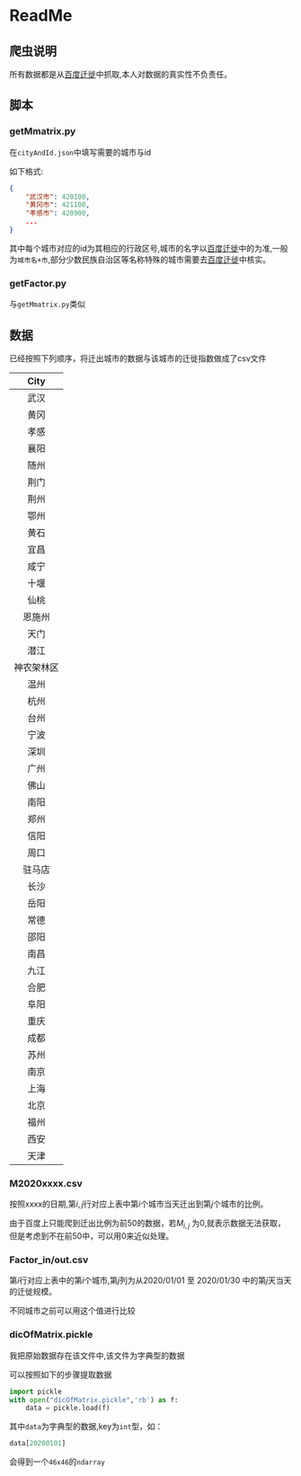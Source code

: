# ReadMe

## 爬虫说明

所有数据都是从[百度迁徙](https://qianxi.baidu.com/)中抓取,本人对数据的真实性不负责任。

## 脚本

### getMmatrix.py

在`cityAndId.json`中填写需要的城市与id

如下格式:

```json
{
    "武汉市": 420100,
    "黄冈市": 421100,
    "孝感市": 420900,
    ...
}
```

其中每个城市对应的id为其相应的行政区号,城市的名字以[百度迁徙](https://qianxi.baidu.com/)中的为准,一般为`城市名+市`,部分少数民族自治区等名称特殊的城市需要去[百度迁徙](https://qianxi.baidu.com/)中核实。



### getFactor.py

与`getMmatrix.py`类似

## 数据



已经按照下列顺序，将迁出城市的数据与该城市的迁徙指数做成了csv文件

|    City    |
| :--------: |
|    武汉    |
|    黄冈    |
|    孝感    |
|    襄阳    |
|    随州    |
|    荆门    |
|    荆州    |
|    鄂州    |
|    黄石    |
|    宜昌    |
|    咸宁    |
|    十堰    |
|    仙桃    |
|   恩施州   |
|    天门    |
|    潜江    |
| 神农架林区 |
|    温州    |
|    杭州    |
|    台州    |
|    宁波    |
|    深圳    |
|    广州    |
|    佛山    |
|    南阳    |
|    郑州    |
|    信阳    |
|    周口    |
|   驻马店   |
|    长沙    |
|    岳阳    |
|    常德    |
|    邵阳    |
|    南昌    |
|    九江    |
|    合肥    |
|    阜阳    |
|    重庆    |
|    成都    |
|    苏州    |
|    南京    |
|    上海    |
|    北京    |
|    福州    |
|    西安    |
|    天津    |



### M2020xxxx.csv

按照xxxx的日期,第$i,j$行对应上表中第$i$个城市当天迁出到第$j$个城市的比例。

由于百度上只能爬到迁出比例为前50的数据，若$M_{i,j}$ 为0,就表示数据无法获取，但是考虑到不在前50中，可以用0来近似处理。



### Factor_in/out.csv

第$i$行对应上表中的第$i$个城市,第$j$列为从2020/01/01 至 2020/01/30 中的第$j$天当天的迁徙规模。

不同城市之前可以用这个值进行比较



### dicOfMatrix.pickle

我把原始数据存在该文件中,该文件为字典型的数据

可以按照如下的步骤提取数据

```python
import pickle
with open("dicOfMatrix.pickle",'rb') as f:
    data = pickle.load(f)
```



其中`data`为字典型的数据,key为`int`型，如：

```python
data[20200101] 
```

会得到一个`46x46`的`ndarray`